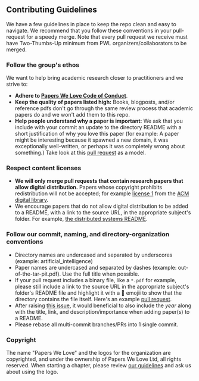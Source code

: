 
## Contributing Guidelines

We have a few guidelines in place to keep the repo clean and easy to navigate. We recommend that you follow these conventions in your pull-request for a speedy merge. Note that every pull request we receive must have Two-Thumbs-Up minimum from PWL organizers/collaborators to be merged.

### Follow the group's ethos

We want to help bring academic research closer to practitioners and we strive to:
* **Adhere to [Papers We Love Code of Conduct](https://github.com/papers-we-love/papers-we-love/blob/master/CODE_OF_CONDUCT.md)**.
* **Keep the quality of papers listed high:** Books, blogposts, and/or reference pdfs don't go through the same review process that academic papers do and we won't add them to this repo.
* **Help people understand why a paper is important:** We ask that you include with your commit an update to the directory README with a short justification of why you love this paper (for example: A paper might be interesting because it spawned a new domain, it was exceptionally well-written, or perhaps it was completely wrong about something.) Take look at this [pull request](https://github.com/papers-we-love/papers-we-love/pull/282/files) as a model.

### Respect content licenses

* **We will only merge pull requests that contain research papers that allow digital distribution.** Papers whose copyright prohibits redistribution will not be accepted; for example [license 1](http://www.acm.org/publications/policies/copyright-policy-v1/) from the [ACM digital library](http://www.acm.org/publications/policies/copyright_policy).
* We encourage papers that do not allow digital distribution to be added to a README, with a link to the source URL, in the appropriate subject's folder. For example, [the distributed systems README](https://github.com/papers-we-love/papers-we-love/blob/master/distributed_systems/README.md).

### Follow our commit, naming, and directory-organization conventions

* Directory names are undercased and separated by underscores (example: artificial_intelligence)
* Paper names are undercased and separated by dashes (example: out-of-the-tar-pit.pdf). Use the full title when possible.
* If your pull request includes a binary file, like a `*.pdf` for example, please still include a link to the source URL in the appropriate subject's folder's README file and highlight it with a :scroll: emojii to show that the directory contains the file itself. Here's an example [pull request](https://github.com/papers-we-love/papers-we-love/pull/366/files).
* After raising [this issue](https://github.com/papers-we-love/papers-we-love/issues/290), it would beneficial to also include the *year* along with the title, link, and description/importance when adding paper(s) to a README.
* Please rebase all multi-commit branches/PRs into 1 single commit.

### Copyright

The name "Papers We Love" and the logos for the organization are copyrighted, and under the ownership of Papers We Love Ltd, all rights reserved. When starting a chapter, please review [our guidelines](https://github.com/papers-we-love/papers-we-love/wiki/Creating-a-PWL-chapter) and ask us about using the logo.
